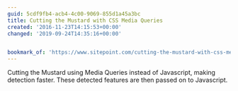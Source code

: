 ```yaml
---
guid: 5cdf9fb4-acb4-4c00-9069-855d1a45a3bc
title: Cutting the Mustard with CSS Media Queries
created: '2016-11-23T14:15:53+00:00'
changed: '2019-09-24T14:35:16+00:00'


bookmark_of: 'https://www.sitepoint.com/cutting-the-mustard-with-css-media-queries/'
---
```



Cutting the Mustard using Media Queries instead of Javascript, making detection faster. These detected features are then passed on to Javascript.
